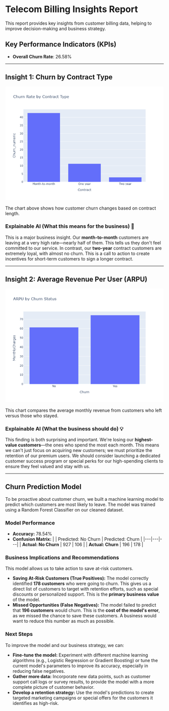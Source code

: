 # Telecom Billing Insights Report

This report provides key insights from customer billing data, helping to improve decision-making and business strategy.

## Key Performance Indicators (KPIs)

* **Overall Churn Rate**: 26.58%

---

## Insight 1: Churn by Contract Type
![Churn Rate by Contract Type](../reports/churn_by_contract.png)

The chart above shows how customer churn changes based on contract length.

### Explainable AI (What this means for the business) 🤖

This is a major business insight. Our **month-to-month** customers are leaving at a very high rate—nearly half of them. This tells us they don't feel committed to our service. In contrast, our **two-year** contract customers are extremely loyal, with almost no churn. This is a call to action to create incentives for short-term customers to sign a longer contract.

---

## Insight 2: Average Revenue Per User (ARPU)
![ARPU by Churn Status](../reports/arpu_by_churn.png)

This chart compares the average monthly revenue from customers who left versus those who stayed.

### Explainable AI (What the business should do) 💡

This finding is both surprising and important. We're losing our **highest-value customers**—the ones who spend the most each month. This means we can't just focus on acquiring new customers; we must prioritize the retention of our premium users. We should consider launching a dedicated customer success program or special perks for our high-spending clients to ensure they feel valued and stay with us.

---

## Churn Prediction Model

To be proactive about customer churn, we built a machine learning model to predict which customers are most likely to leave. The model was trained using a Random Forest Classifier on our cleaned dataset.

### Model Performance

* **Accuracy:** 78.54%
* **Confusion Matrix:**
    | | Predicted: No Churn | Predicted: Churn |
    |---|---|---|
    | **Actual: No Churn** | 927 | 106 |
    | **Actual: Churn** | 196 | 178 |

### Business Implications and Recommendations

This model allows us to take action to save at-risk customers.

* **Saving At-Risk Customers (True Positives):** The model correctly identified **178 customers** who were going to churn. This gives us a direct list of customers to target with retention efforts, such as special discounts or personalized support. This is the **primary business value** of the model.
* **Missed Opportunities (False Negatives):** The model failed to predict that **196 customers** would churn. This is the **cost of the model's error**, as we missed the chance to save these customers. A business would want to reduce this number as much as possible. 

### Next Steps

To improve the model and our business strategy, we can:

* **Fine-tune the model:** Experiment with different machine learning algorithms (e.g., Logistic Regression or Gradient Boosting) or tune the current model's parameters to improve its accuracy, especially in reducing false negatives.
* **Gather more data:** Incorporate new data points, such as customer support call logs or survey results, to provide the model with a more complete picture of customer behavior.
* **Develop a retention strategy:** Use the model's predictions to create targeted marketing campaigns or special offers for the customers it identifies as high-risk.